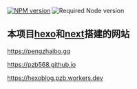 [![NPM version](https://badge.fury.io/js/hexo.svg)](https://www.npmjs.com/package/hexo)
![Required Node version](https://img.shields.io/node/v/hexo)


## 本项目[hexo](https://hexo.io/zh-cn)和[next](https://github.com/next-theme/hexo-theme-nex)搭建的网站

<https://pengzhaibo.gq>

<https://pzb568.github.io>

<https://hexoblog.pzb.workers.dev>
